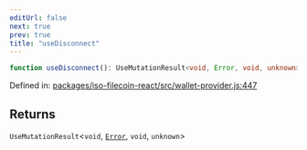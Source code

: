 ```yaml
---
editUrl: false
next: true
prev: true
title: "useDisconnect"
---
```


```ts
function useDisconnect(): UseMutationResult<void, Error, void, unknown>;
```

Defined in: [packages/iso-filecoin-react/src/wallet-provider.js:447](https://github.com/hugomrdias/filecoin/blob/main/packages/iso-filecoin-react/src/wallet-provider.js#L447)

## Returns

`UseMutationResult`\<`void`, [`Error`](https://developer.mozilla.org/docs/Web/JavaScript/Reference/Global_Objects/Error), `void`, `unknown`\>
